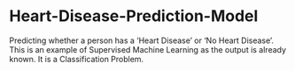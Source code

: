 # Heart-Disease-Prediction-Model
Predicting whether a person has a ‘Heart Disease’ or ‘No Heart Disease’. This is an example of Supervised Machine Learning as the output is already known.  It is a Classification Problem.
